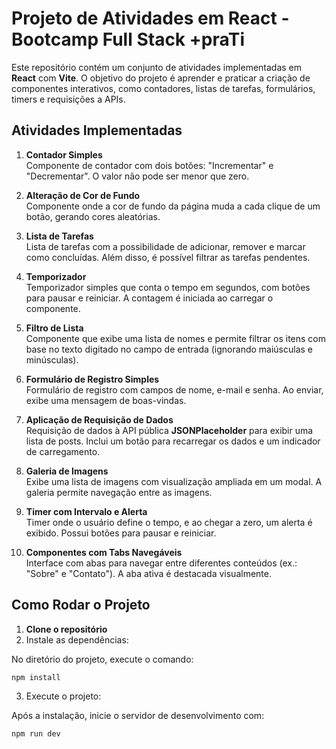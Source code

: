# Projeto de Atividades em React - Bootcamp Full Stack +praTi

Este repositório contém um conjunto de atividades implementadas em **React** com **Vite**. O objetivo do projeto é aprender e praticar a criação de componentes interativos, como contadores, listas de tarefas, formulários, timers e requisições a APIs.

## Atividades Implementadas

1. **Contador Simples**  
   Componente de contador com dois botões: "Incrementar" e "Decrementar". O valor não pode ser menor que zero.

2. **Alteração de Cor de Fundo**  
   Componente onde a cor de fundo da página muda a cada clique de um botão, gerando cores aleatórias.

3. **Lista de Tarefas**  
   Lista de tarefas com a possibilidade de adicionar, remover e marcar como concluídas. Além disso, é possível filtrar as tarefas pendentes.

4. **Temporizador**  
   Temporizador simples que conta o tempo em segundos, com botões para pausar e reiniciar. A contagem é iniciada ao carregar o componente.

5. **Filtro de Lista**  
   Componente que exibe uma lista de nomes e permite filtrar os itens com base no texto digitado no campo de entrada (ignorando maiúsculas e minúsculas).

6. **Formulário de Registro Simples**  
   Formulário de registro com campos de nome, e-mail e senha. Ao enviar, exibe uma mensagem de boas-vindas.

7. **Aplicação de Requisição de Dados**  
   Requisição de dados à API pública **JSONPlaceholder** para exibir uma lista de posts. Inclui um botão para recarregar os dados e um indicador de carregamento.

8. **Galeria de Imagens**  
   Exibe uma lista de imagens com visualização ampliada em um modal. A galeria permite navegação entre as imagens.

9. **Timer com Intervalo e Alerta**  
   Timer onde o usuário define o tempo, e ao chegar a zero, um alerta é exibido. Possui botões para pausar e reiniciar.

10. **Componentes com Tabs Navegáveis**  
    Interface com abas para navegar entre diferentes conteúdos (ex.: "Sobre" e "Contato"). A aba ativa é destacada visualmente.

## Como Rodar o Projeto

1. **Clone o repositório**
2. Instale as dependências:

No diretório do projeto, execute o comando:
```bash
npm install
```
3. Execute o projeto:

Após a instalação, inicie o servidor de desenvolvimento com:
```bash
npm run dev
```
